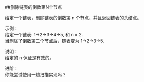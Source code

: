 ##删除链表的倒数第N个节点<br/>

给定一个链表，删除链表的倒数第 n 个节点，并且返回链表的头结点。<br/>

示例：<br/>
给定一个链表: 1->2->3->4->5, 和 n = 2.<br/>
当删除了倒数第二个节点后，链表变为 1->2->3->5.<br/>

说明：<br/>
给定的 n 保证是有效的。<br/>

进阶：<br/>
你能尝试使用一趟扫描实现吗？<br/>